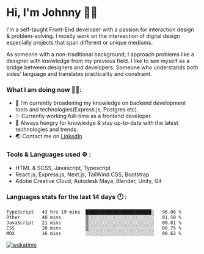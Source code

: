 # Hi, I'm Johnny 👋🧑‍

I'm a self-taught Front-End developer with a passion for interaction design & problem-solving. I mostly work on the intersection of digital design especially projects that span different or unique mediums.

As someone with a non-traditional background, I approach problems like a designer with knowledge from my previous field. I like to see myself as a bridge between designers and developers. Someone who understands both sides' language and translates practicality and constraint.

### What I am doing now 🧑‍💻:

- 🔭 I’m currently broadening my knowledge on backend development tools and technologies(Express.js, Postgres etc).
- ✨ Currently working full-time as a frontend developer.
- 📖 Always hungry for knowledge & stay up-to-date with the latest technologies and trends.
- 🌏 Contact me on [LinkedIn](https://www.linkedin.com/in/johchai/)

### Tools & Languages used ⚙️ :

- HTML & SCSS, Javascript, Typescript
- React.js, Express.js, Next.js, TailWind CSS, Bootstrap
- Adobe Creative Cloud, Autodesk Maya, Blender, Unity, Git

### Languages stats for the last 14 days 🕛 :

<!--START_SECTION:waka-->

```text
TypeScript   43 hrs 19 mins  ████████████████████████░   96.06 %
Other        40 mins         ▒░░░░░░░░░░░░░░░░░░░░░░░░   01.50 %
JavaScript   21 mins         ▒░░░░░░░░░░░░░░░░░░░░░░░░   00.81 %
CSS          20 mins         ▒░░░░░░░░░░░░░░░░░░░░░░░░   00.75 %
MDX          16 mins         ░░░░░░░░░░░░░░░░░░░░░░░░░   00.62 %
```

<!--END_SECTION:waka-->

[![wakatime](https://wakatime.com/badge/user/0cd14e89-b357-451d-b5c1-4a79286fb5a6.svg)](https://wakatime.com/@0cd14e89-b357-451d-b5c1-4a79286fb5a6)
